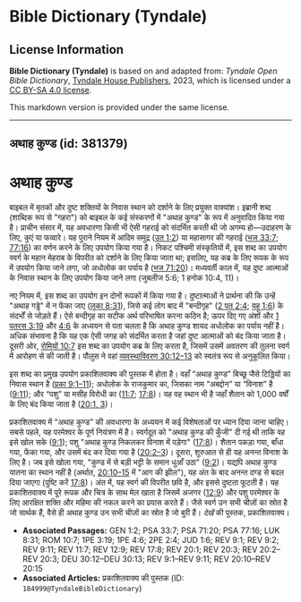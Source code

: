 # Bible Dictionary (Tyndale)

## License Information

**Bible Dictionary (Tyndale)** is based on and adapted from: _Tyndale Open Bible Dictionary_, [Tyndale House Publishers](https://tyndaleopenresources.com/), 2023, which is licensed under a [CC BY-SA 4.0 license](https://creativecommons.org/licenses/by-sa/4.0/legalcode.en).

This markdown version is provided under the same license.



--------------------------------

## अथाह कुण्ड (id: 381379)

अथाह कुण्ड
==========

बाइबल में मृतकों और दुष्ट शक्तियों के निवास स्थान को दर्शाने के लिए प्रयुक्त वाक्यांश। इब्रानी शब्द (शाब्दिक रूप से "गहरा") को बाइबल के कई संस्करणों में "अथाह कुण्ड" के रूप में अनुवादित किया गया है। प्राचीन संसार में, यह अवधारणा किसी भी ऐसी गहराई को संदर्भित करती थी जो अगम्य हो—उदाहरण के लिए, कुएं या फव्वारे। यह पुराने नियम में आदिम समुद्र ([उत 1:2](https://ref.ly/Gen1:2)) या महासागर की गहराई ([भज 33:7](https://ref.ly/Ps33:7); [77:16](https://ref.ly/Ps77:16)) का वर्णन करने के लिए उपयोग किया गया है। निकट पश्चिमी संस्कृतियों में, इस शब्द का उपयोग स्वर्ग के महान मेहराब के विपरीत को दर्शाने के लिए किया जाता था; इसलिए, यह कब्र के लिए रूपक के रूप में उपयोग किया जाने लगा, जो अधोलोक का पर्याय है ([भज 71:20](https://ref.ly/Ps71:20))। मध्यवर्ती काल में, यह दुष्ट आत्माओं के निवास स्थान के लिए उपयोग किया जाने लगा (जुबलीज 5:6; 1 हनोक 10:4, 11\)।

नए नियम में, इस शब्द का उपयोग इन दोनों रूपकों में किया गया है। दुष्टात्माओं ने प्रार्थना की कि उन्हें "अथाह गड्ढे" में न फेंका जाए ([लूका 8:31](https://ref.ly/Luke8:31)), जिसे कई लोग बाद में "बन्दीगृह" ([2 पत 2:4](https://ref.ly/2Pet2:4); [यहू 1:6](https://ref.ly/Jude1:6)) के संदर्भों से जोड़ते हैं। ऐसे बन्दीगृह का सटीक अर्थ परिभाषित करना कठिन है; ऊपर दिए गए अंशों और [1 पतरस 3:19](https://ref.ly/1Pet3:19) और [4:6](https://ref.ly/1Pet4:6) के अध्ययन से पता चलता है कि अथाह कुण्ड शायद अधोलोक का पर्याय नहीं है। अधिक संभावना है कि यह एक ऐसी जगह को संदर्भित करता है जहां दुष्ट आत्माओं को बंद किया जाता है। दूसरी ओर, [रोमियों 10:7](https://ref.ly/Rom10:7) इस शब्द का उपयोग कब्र के लिए करता है, जिसमें उसमें अवतरण की तुलना स्वर्ग में आरोहण से की जाती है। पौलुस ने वहां [व्यवस्थाविवरण 30:12–13](https://ref.ly/Deut30:12-Deut30:13) को स्वतंत्र रूप से अनुकूलित किया।

इस शब्द का प्रमुख उपयोग प्रकाशितवाक्य की पुस्तक में होता है। वहाँ “अथाह कुण्ड” बिच्छू जैसे टिड्डियों का निवास स्थान है ([प्रका 9:1–11](https://ref.ly/Rev9:1-Rev9:11)); अधोलोक के राजकुमार का, जिसका नाम “अबद्दोन” या “विनाश” है ([9:11](https://ref.ly/Rev9:11)); और “पशु” या मसीह विरोधी का ([11:7](https://ref.ly/Rev11:7); [17:8](https://ref.ly/Rev17:8))। यह वह स्थान भी है जहाँ शैतान को 1,000 वर्षों के लिए बंद किया जाता है ([20:1, 3](https://ref.ly/Rev20:1,Rev20:3))।

प्रकाशितवाक्य में "अथाह कुण्ड" की अवधारणा के अध्ययन में कई विशेषताओं पर ध्यान दिया जाना चाहिए। सबसे पहले, यह परमेश्वर के पूर्ण नियंत्रण में है। स्वर्गदूत को "अथाह कुण्ड की कुँजी" दी गई थी ताकि वह इसे खोल सके ([9:1](https://ref.ly/Rev9:1)); पशु "अथाह कुण्ड निकलकर विनाश में पड़ेगा" ([17:8](https://ref.ly/Rev17:8))। शैतान पकड़ा गया, बाँधा गया, फेंका गया, और उसमें बंद कर दिया गया है ([20:2–3](https://ref.ly/Rev20:2-Rev20:3))। दूसरा, शुरुआत से ही यह अनन्त विनाश के लिए है। जब इसे खोला गया, "कुण्ड में से बड़ी भट्टी के समान धुआँ उठा" ([9:2](https://ref.ly/Rev9:2))। यद्यपि अथाह कुण्ड यातना का स्थान नहीं है (अर्थात, [20:10–15](https://ref.ly/Rev20:10-Rev20:15) में "आग की झील"), यह अंत के बाद अनन्त दण्ड से बदल दिया जाएगा (पुष्टि करें [17:8](https://ref.ly/Rev17:8))। अंत में, यह स्वर्ग की विपरीत छवि है, और इससे दुष्टता फूटती है। यह प्रकाशितवाक्य में पूरे रूपक और चित्र के साथ मेल खाता है जिसमें अजगर ([12:9](https://ref.ly/Rev12:9)) और पशु परमेश्वर के लिए आरक्षित शक्ति और महिमा की नकल करने का प्रयास करते हैं। जैसे स्वर्ग उन सभी चीज़ों का स्रोत है जो सार्थक हैं, वैसे ही अथाह कुण्ड उन सभी चीज़ों का स्रोत है जो बुरी हैं। *देखें* की पुस्तक, प्रकाशितवाक्य।

* **Associated Passages:** GEN 1:2; PSA 33:7; PSA 71:20; PSA 77:16; LUK 8:31; ROM 10:7; 1PE 3:19; 1PE 4:6; 2PE 2:4; JUD 1:6; REV 9:1; REV 9:2; REV 9:11; REV 11:7; REV 12:9; REV 17:8; REV 20:1; REV 20:3; REV 20:2–REV 20:3; DEU 30:12–DEU 30:13; REV 9:1–REV 9:11; REV 20:10–REV 20:15
* **Associated Articles:** प्रकाशितवाक्य की पुस्तक (ID: `184999@TyndaleBibleDictionary`)

